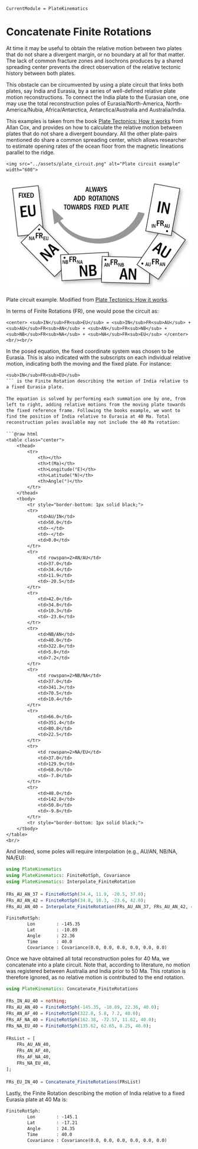 ```@meta
CurrentModule = PlateKinematics
```

# Concatenate Finite Rotations

At time it may be useful to obtain the relative motion between two plates that do not share a divergent margin, or no boundary at all for that matter. The lack of common fracture zones and isochrons produces by a shared spreading center prevents the direct observation of the relative tectonic history between both plates. 

This obstacle can be circumvented by using a plate circuit that links both plates, say India and Eurasia, by a series of well-defined relative plate motion reconstructions. To connect the India plate to the Eurasian one, one may use the total reconstruction poles of Eurasia/North-America, North-America/Nubia, Africa/Antarctica, Antarctica/Australia and Australia/India.

This examples is taken from the book [Plate Tectonics: How it works](https://www.wiley.com/en-us/Plate+Tectonics%3A+How+It+Works-p-9781444314212/) from Allan Cox, and provides on how to calculate the relative motion between plates that do not share a divergent boundary. All the other plate-pairs mentioned do share a common spreading center, which allows researcher to estimate opening rates of the ocean floor from the magnetic lineations parallel to the ridge.

```@raw html
<img src="../assets/plate_circuit.png" alt="Plate circuit example" width="600">
```
![alt text](assets/plate_circuit.png)

Plate circuit example. Modified from [Plate Tectonics: How it works](https://www.wiley.com/en-us/Plate+Tectonics%3A+How+It+Works-p-9781444314212/).


In terms of Finite Rotations (FR), one would pose the circuit as:

```@raw html
<center> <sub>IN</sub>FR<sub>EU</sub> = <sub>IN</sub>FR<sub>AU</sub> + <sub>AU</sub>FR<sub>AN</sub> + <sub>AN</sub>FR<sub>NB</sub> + <sub>NB</sub>FR<sub>NA</sub> + <sub>NA</sub>FR<sub>EU</sub> </center> 
<br/><br/>
```  
  
In the posed equation, the fixed coordinate system was chosen to be Eurasia. This is also indicated with the subscripts on each individual relative motion, indicating both the moving and the fixed plate. For instance: 

```@raw html 
<sub>IN</sub>FR<sub>EU</sub> 
``` is the Finite Rotation describing the motion of India relative to a fixed Eurasia plate.

The equation is solved by performing each summation one by one, from left to right, adding relative motions from the moving plate towards the fixed reference frame. Following the books example, we want to find the position of India relative to Eurasia at 40 Ma. Total reconstruction poles available may not include the 40 Ma rotation:

```@raw html
<table class="center">
    <thead>
        <tr>
            <th></th>
            <th>t(Ma)</th>
            <th>Longitude(°E)</th>
            <th>Latitude(°N)</th>
            <th>Angle(°)</th>
        </tr>
    </thead>
    <tbody>
        <tr style="border-bottom: 1px solid black;">
        <tr>
            <td>AU/IN</td>
            <td>50.0</td>
            <td>-</td>
            <td>-</td>
            <td>0.0</td>
        </tr>
        <tr>
            <td rowspan=2>AN/AU</td>
            <td>37.0</td>
            <td>34.4</td>
            <td>11.9</td>
            <td>-20.5</td>
        </tr>
        <tr>
            <td>42.0</td>
            <td>34.8</td>
            <td>10.3</td>
            <td>-23.6</td>
        </tr>
        <tr>
            <td>NB/AN</td>
            <td>40.0</td>
            <td>322.8</td>
            <td>5.8</td>
            <td>7.2</td>
        </tr>
        <tr>
            <td rowspan=2>NB/NA</td>
            <td>37.0</td>
            <td>341.3</td>
            <td>70.5</td>
            <td>10.4</td>
        </tr>
        <tr>
            <td>66.0</td>
            <td>351.4</td>
            <td>80.8</td>
            <td>22.5</td>
        </tr>
        <tr>
            <td rowspan=2>NA/EU</td>
            <td>37.0</td>
            <td>129.9</td>
            <td>68.0</td>
            <td>-7.8</td>
        </tr>
        <tr>
            <td>48.0</td>
            <td>142.8</td>
            <td>50.8</td>
            <td>-9.8</td>
        </tr>
        <tr style="border-bottom: 1px solid black;">
    </tbody>
</table>
<br/>
```

And indeed, some poles will require interpolation (e.g., AU/AN, NB/NA, NA/EU):

```julia
using PlateKinematics
using PlateKinematics: FiniteRotSph, Covariance
using PlateKinematics: Interpolate_FiniteRotation

FRs_AU_AN_37 = FiniteRotSph(34.4, 11.9, -20.5, 37.0);
FRs_AU_AN_42 = FiniteRotSph(34.8, 10.3, -23.6, 42.0);
FRs_AU_AN_40 = Interpolate_FiniteRotation(FRs_AU_AN_37, FRs_AU_AN_42, 40.0)
```

```REPL
FiniteRotSph:
        Lon        : -145.35
        Lat        : -10.89
        Angle      : 22.36
        Time       : 40.0
        Covariance : Covariance(0.0, 0.0, 0.0, 0.0, 0.0, 0.0)
```

Once we have obtained all total reconstruction poles for 40 Ma, we concatenate into a plate circuit. Note that, according to literature, no motion was registered between Australia and India prior to 50 Ma. This rotation is therefore ignored, as no relative motion is contributed to the end rotation.  

```julia
using PlateKinematics: Concatenate_FiniteRotations

FRs_IN_AU_40 = nothing;
FRs_AU_AN_40 = FiniteRotSph(-145.35, -10.89, 22.36, 40.0);
FRs_AN_AF_40 = FiniteRotSph(322.8, 5.8, 7.2, 40.0);
FRs_AF_NA_40 = FiniteRotSph(162.38, -72.57, 11.62, 40.0);
FRs_NA_EU_40 = FiniteRotSph(135.62, 62.65, 8.25, 40.0);

FRsList = [
    FRs_AU_AN_40,
    FRs_AN_AF_40,
    FRs_AF_NA_40,
    FRs_NA_EU_40,
];

FRs_EU_IN_40 = Concatenate_FiniteRotations(FRsList)
```

Lastly, the Finite Rotation describing the motion of India relative to a fixed Eurasia plate at 40 Ma is: 

```REPL
FiniteRotSph:
        Lon        : -145.1
        Lat        : -17.21
        Angle      : 24.35
        Time       : 40.0
        Covariance : Covariance(0.0, 0.0, 0.0, 0.0, 0.0, 0.0)
```